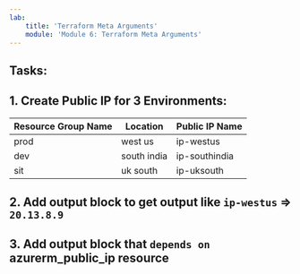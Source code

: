 ```yaml
---
lab:
    title: 'Terraform Meta Arguments'
    module: 'Module 6: Terraform Meta Arguments'
---
```

## Tasks:

## 1. Create Public IP for 3 Environments:

| Resource Group Name | Location | Public IP Name |
| --------| ------| -------| 
| prod | west us| ip-westus |
| dev | south india | ip-southindia |
| sit | uk south | ip-uksouth |

## 2. Add output block to get output like `ip-westus` => `20.13.8.9`

## 3. Add output block that `depends on` **azurerm_public_ip** resource 
